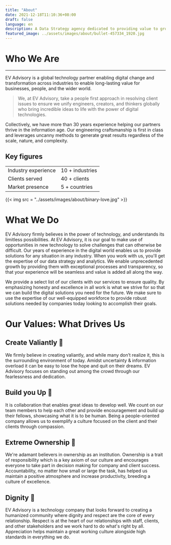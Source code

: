 ```yaml
---
title: "About"
date: 2021-12-18T11:10:36+08:00
draft: false
language: en
description: A Data Strategy agency dedicated to providing value to growing, scaling and enterprise businesses  
featured_image: ../assets/images/about/bullet-457334_1920.jpg
---
```


# Who We Are   
---
EV Advisory is a global technology partner enabling digital change and transformation across industries
to enable long-lasting value for businesses, people, and the wider world.  

> We, at EV Advisory, take a people first approach in resolving client issues to ensure we unify engineers,
creators, and thinkers globally who bring incredible ideas to life with the power of digital technologies.    

  
Collectively, we have more than 30 years experience helping our partners thrive in the information age.
Our engineering craftsmanship is first in class and leverages uncanny methods to generate great results
regardless of the scale, nature, and complexity.  

## Key figures    

|   |   |
| ------ | ----------- |
| Industry experience   | 10 + industries |
| Clients served | 40 + clients |
| Market presence    | 5 + countries |  


{{< img src = "../assets/images/about/binary-love.jpg" >}}  

# What We Do  

EV Advisory firmly believes in the power of technology, and understands its limitless possibilities.
At EV Advisory, it is our goal to make use of opportunities in new technology to solve challenges that can
otherwise be difficult. Our years of experience in the digital world enables us to provide solutions for any
situation in any industry. When you work with us, you'll get the expertise of our data strategy and analytics.
We enable unprecedented growth by providing them with exceptional processes and transparency, so that your
experience will be seamless and value is added all along the way.  

We provide a select list of our clients with our services to ensure quality. By emphasizing honesty and excellence
in all work is what we strive for so that we can build the digital solutions you need for the future. We make sure
to use the expertise of our well-equipped workforce to provide robust solutions needed by companies today looking
to accomplish their goals.   

# Our Values: What Drives Us   

## Create Valiantly :muscle:  

We firmly believe in creating valiantly, and while many don’t realize it, this is the surrounding environment
of today. Amidst uncertainty & information overload it can be easy to lose the hope and quit on their dreams.
EV Advisory focuses on standing out among the crowd through our fearlessness and dedication.   

## Build you Up :love_letter:  

It is collaboration that enables great ideas to develop well. We count on our team members to help each other
and provide encouragement and build up their fellows, showcasing what it is to be human. Being a people-oriented
company allows us to exemplify a culture focused on the client and their clients through compassion.   

## Extreme Ownership :crown:  

We're adamant believers in ownership as an institution. Ownership is a trait of responsibility which is a key
axiom of our culture and encourages everyone to take part in decision making for company and client success.
Accountability, no matter how small or large the task, has helped us maintain a positive atmosphere and increase
productivity, breeding a culture of excellence.   

## Dignity :handshake:   

EV Advisory is a technology company that looks forward to creating a humanized community where dignity and
respect are the core of every relationship. Respect is at the heart of our relationships with staff, clients,
and other stakeholders and we work hard to do what's right by all. Appreciation helps maintain a great working
culture alongside high standards in everything we do.  
